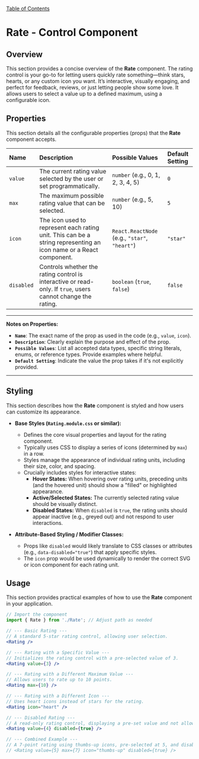 [Table of Contents](../../toc.md)

# Rate - Control Component

## Overview
This section provides a concise overview of the **Rate** component. The rating control is your go-to for letting users quickly rate something—think stars, hearts, or any custom icon you want. It’s interactive, visually engaging, and perfect for feedback, reviews, or just letting people show some love. It allows users to select a value up to a defined maximum, using a configurable icon.

## Properties
This section details all the configurable properties (props) that the **Rate** component accepts.

| Name     | Description                                                                                             | Possible Values                                    | Default Setting |
| :------- | :------------------------------------------------------------------------------------------------------ | :------------------------------------------------- | :-------------- |
| `value`  | The current rating value selected by the user or set programmatically.                                  | `number` (e.g., 0, 1, 2, 3, 4, 5)                  | `0`             |
| `max`    | The maximum possible rating value that can be selected.                                                 | `number` (e.g., 5, 10)                             | `5`             |
| `icon`   | The icon used to represent each rating unit. This can be a string representing an icon name or a React component. | `React.ReactNode` (e.g., `"star"`, `"heart"`)      | `"star"`        |
| `disabled`| Controls whether the rating control is interactive or read-only. If `true`, users cannot change the rating. | `boolean` (`true`, `false`)                        | `false`         |

---
**Notes on Properties:**
*   **`Name`**: The exact name of the prop as used in the code (e.g., `value`, `icon`).
*   **`Description`**: Clearly explain the purpose and effect of the prop.
*   **`Possible Values`**: List all accepted data types, specific string literals, enums, or reference types. Provide examples where helpful.
*   **`Default Setting`**: Indicate the value the prop takes if it's not explicitly provided.
---

## Styling
This section describes how the **Rate** component is styled and how users can customize its appearance.

*   **Base Styles (`Rating.module.css` or similar):**
    *   Defines the core visual properties and layout for the rating component.
    *   Typically uses CSS to display a series of icons (determined by `max`) in a row.
    *   Styles manage the appearance of individual rating units, including their size, color, and spacing.
    *   Crucially includes styles for interactive states:
        *   **Hover States:** When hovering over rating units, preceding units (and the hovered unit) should show a "filled" or highlighted appearance.
        *   **Active/Selected States:** The currently selected rating value should be visually distinct.
        *   **Disabled States:** When `disabled` is `true`, the rating units should appear inactive (e.g., greyed out) and not respond to user interactions.

*   **Attribute-Based Styling / Modifier Classes:**
    *   Props like `disabled` would likely translate to CSS classes or attributes (e.g., `data-disabled="true"`) that apply specific styles.
    *   The `icon` prop would be used dynamically to render the correct SVG or icon component for each rating unit.

## Usage
This section provides practical examples of how to use the **Rate** component in your application.

```jsx
// Import the component
import { Rate } from './Rate'; // Adjust path as needed

// --- Basic Rating ---
// A standard 5-star rating control, allowing user selection.
<Rating />

// --- Rating with a Specific Value ---
// Initializes the rating control with a pre-selected value of 3.
<Rating value={3} />

// --- Rating with a Different Maximum Value ---
// Allows users to rate up to 10 points.
<Rating max={10} />

// --- Rating with a Different Icon ---
// Uses heart icons instead of stars for the rating.
<Rating icon="heart" />

// --- Disabled Rating ---
// A read-only rating control, displaying a pre-set value and not allowing interaction.
<Rating value={4} disabled={true} />

// --- Combined Example ---
// A 7-point rating using thumbs-up icons, pre-selected at 5, and disabled.
// <Rating value={5} max={7} icon="thumbs-up" disabled={true} />
```

